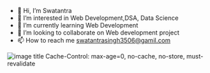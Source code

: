 - 👋 Hi, I’m Swatantra
- 👀 I’m interested in Web Development,DSA, Data Science
- 🌱 I’m currently learning Web Development
- 💞️ I’m looking to collaborate on Web development project 
- 📫 How to reach me swatantrasingh3506@gamil.com

<!---
swatantra-coder/swatantra-coder is a ✨ special ✨ repository because its `README.md` (this file) appears on your GitHub profile.
You can click the Preview link to take a look at your changes.
--->
![image title](https://rushter.com/counter.svg)
Cache-Control: max-age=0, no-cache, no-store, must-revalidate

